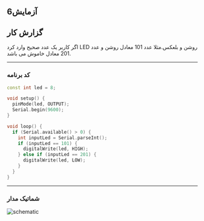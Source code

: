 ## آزمایش6

## گزارش کار

اگر کاربر یک عدد صحیح وارد کرد LED روشن و بلعکس.مثلا عدد 101 معادل روشن و عدد 201 معادل خاموش می باشد.

---

### کد برنامه

```cpp
const int led = 8;

void setup() {
  pinMode(led, OUTPUT);
  Serial.begin(9600);
}

void loop() {
  if (Serial.available() > 0) {
    int inputLed = Serial.parseInt();   
    if (inputLed == 101) {
      digitalWrite(led, HIGH);
    } else if (inputLed == 201) {
      digitalWrite(led, LOW);
    }
  }
}
```

---

### شماتیک مدار

![schematic](/media/schematic_2.jpg)
